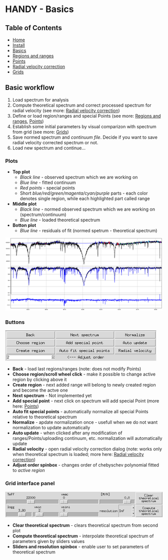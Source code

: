 # HANDY - Basics

## Table of Contents
  * [Home](index.md)
  * [Install](install.md)
  * [Basics](basics.md)
  * [Regions and ranges](regions.md)
  * [Points](points.md)
  * [Radial velocity correction](radialVelocity.md)
  * [Grids](grids.md)

## Basic workflow

1. Load spectrum for analysis
2. Compute theoretical spectrum and correct processed spectrum for radial velocity (see more: [Radial velocity correction](radialVelocity.md))
3. Define or load region/ranges and special Points (see more: [Regions and ranges](regions.md), [Points](points.md))
4. Establish some initial parameters by visual comparizon with spectrum from grid (see more: [Grids](grids.md))
5. Save normed spectrum and _continuum file_. Decide if you want to save radial velocity corrected spectrum or not.
6. Load new spectrum and continue...

### Plots
 * **Top plot** 
    - _Black line_ - observed spectrum which we are working on
    - _Blue line_ - fitted continuum
    - _Red points_ - special points
    - Short _blue/red/green/magenta/cyan/purple_ parts - each color denotes single region, while each highlighted part called range
 * **Middle plot**
    - _Black line_ - normed observed spectrum which we are working on (spectrum/continuum)
    - _Blue line_ - loaded theoretical spectrum
 * **Botton plot**
    - _Blue line_ - residuals of fit (normed spetrum - theoretical spectrum)
  
![Plots](img/plots.png)
  
### Buttons
![Buttons panel](img/ButtonPanel.png)

  * **Back** - load last regions/ranges (note: does not modify Points)
  * **Choose region/scroll wheel click** - make it possible to change active region by clicking above it
  * **Create region** - next added range will belong to newly created region and become the actve one
  * **Next spectrum** - Not implemented yet
  * **Add special point** - next click on spectrum will add special Point (more here: [Points](points.md))
  * **Auto fit special points** - automatically normalize all special Points relative to theoretical spectrum
  * **Normalize** - apdate normalization once - usefull when we do not want normalization to update automatically
  * **Auto update** - when clicked after any modification of ranges/Points/uploading continuum, etc. normalization will automatically update
  * **Radial velocity** - open radial velocity correction dialog (note: works only when theoretical spectrum is loaded; more here: [Radial velocity correction](radialVelocity.md))
  * **Adjust order spinbox** - changes order of chebyschev polynomial fitted to _active region_

### Grid interface panel
![Grid interpolator panel](img/interpolatorPanel.png)

  * **Clear theoretical spectrum** - clears theoretical spectrum from second plot
  * **Compute theoretical spectrum** - interpolate theoretical spectrum of parameters given by sliders values
  * **Sliders and resolution spinbox** - enable user to set parameters of theoretical spectrum

